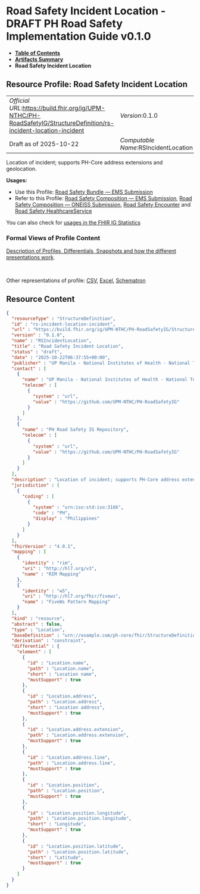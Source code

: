 # Road Safety Incident Location - DRAFT PH Road Safety Implementation Guide v0.1.0

* [**Table of Contents**](toc.md)
* [**Artifacts Summary**](artifacts.md)
* **Road Safety Incident Location**

## Resource Profile: Road Safety Incident Location 

| | |
| :--- | :--- |
| *Official URL*:https://build.fhir.org/ig/UPM-NTHC/PH-RoadSafetyIG/StructureDefinition/rs-incident-location-incident | *Version*:0.1.0 |
| Draft as of 2025-10-22 | *Computable Name*:RSIncidentLocation |

 
Location of incident; supports PH-Core address extensions and geolocation. 

**Usages:**

* Use this Profile: [Road Safety Bundle — EMS Submission](StructureDefinition-rs-bundle-ems.md)
* Refer to this Profile: [Road Safety Composition — EMS Submission](StructureDefinition-rs-composition-ems.md), [Road Safety Composition — ONEISS Submission](StructureDefinition-rs-composition-oneiss.md), [Road Safety Encounter](StructureDefinition-rs-encounter.md) and [Road Safety HealthcareService](StructureDefinition-rs-healthcare-service.md)

You can also check for [usages in the FHIR IG Statistics](https://packages2.fhir.org/xig/example.fhir.ph.roadsafety|current/StructureDefinition/rs-incident-location-incident)

### Formal Views of Profile Content

 [Description of Profiles, Differentials, Snapshots and how the different presentations work](http://build.fhir.org/ig/FHIR/ig-guidance/readingIgs.html#structure-definitions). 

 

Other representations of profile: [CSV](StructureDefinition-rs-incident-location-incident.csv), [Excel](StructureDefinition-rs-incident-location-incident.xlsx), [Schematron](StructureDefinition-rs-incident-location-incident.sch) 



## Resource Content

```json
{
  "resourceType" : "StructureDefinition",
  "id" : "rs-incident-location-incident",
  "url" : "https://build.fhir.org/ig/UPM-NTHC/PH-RoadSafetyIG/StructureDefinition/rs-incident-location-incident",
  "version" : "0.1.0",
  "name" : "RSIncidentLocation",
  "title" : "Road Safety Incident Location",
  "status" : "draft",
  "date" : "2025-10-22T06:37:55+00:00",
  "publisher" : "UP Manila - National Institutes of Health - National Telehealth Center",
  "contact" : [
    {
      "name" : "UP Manila - National Institutes of Health - National Telehealth Center",
      "telecom" : [
        {
          "system" : "url",
          "value" : "https://github.com/UPM-NTHC/PH-RoadSafetyIG"
        }
      ]
    },
    {
      "name" : "PH Road Safety IG Repository",
      "telecom" : [
        {
          "system" : "url",
          "value" : "https://github.com/UPM-NTHC/PH-RoadSafetyIG"
        }
      ]
    }
  ],
  "description" : "Location of incident; supports PH-Core address extensions and geolocation.",
  "jurisdiction" : [
    {
      "coding" : [
        {
          "system" : "urn:iso:std:iso:3166",
          "code" : "PH",
          "display" : "Philippines"
        }
      ]
    }
  ],
  "fhirVersion" : "4.0.1",
  "mapping" : [
    {
      "identity" : "rim",
      "uri" : "http://hl7.org/v3",
      "name" : "RIM Mapping"
    },
    {
      "identity" : "w5",
      "uri" : "http://hl7.org/fhir/fivews",
      "name" : "FiveWs Pattern Mapping"
    }
  ],
  "kind" : "resource",
  "abstract" : false,
  "type" : "Location",
  "baseDefinition" : "urn://example.com/ph-core/fhir/StructureDefinition/ph-core-location",
  "derivation" : "constraint",
  "differential" : {
    "element" : [
      {
        "id" : "Location.name",
        "path" : "Location.name",
        "short" : "Location name",
        "mustSupport" : true
      },
      {
        "id" : "Location.address",
        "path" : "Location.address",
        "short" : "Location address",
        "mustSupport" : true
      },
      {
        "id" : "Location.address.extension",
        "path" : "Location.address.extension",
        "mustSupport" : true
      },
      {
        "id" : "Location.address.line",
        "path" : "Location.address.line",
        "mustSupport" : true
      },
      {
        "id" : "Location.position",
        "path" : "Location.position",
        "mustSupport" : true
      },
      {
        "id" : "Location.position.longitude",
        "path" : "Location.position.longitude",
        "short" : "Longitude",
        "mustSupport" : true
      },
      {
        "id" : "Location.position.latitude",
        "path" : "Location.position.latitude",
        "short" : "Latitude",
        "mustSupport" : true
      }
    ]
  }
}

```
